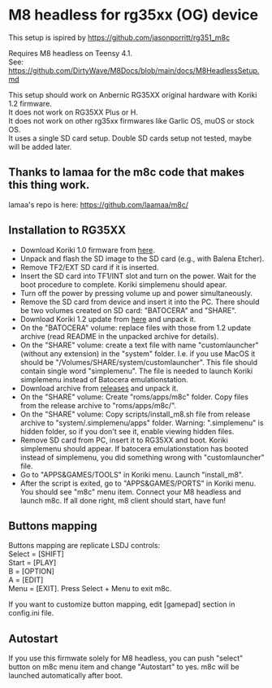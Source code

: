 # M8 headless for rg35xx (OG) device

This setup is ispired by https://github.com/jasonporritt/rg351_m8c

Requires M8 headless on Teensy 4.1.\
See: https://github.com/DirtyWave/M8Docs/blob/main/docs/M8HeadlessSetup.md

This setup should work on Anbernic RG35XX original hardware with Koriki 1.2 firmware.\
It does not work on RG35XX Plus or H.\
It does not work on other rg35xx firmwares like Garlic OS, muOS or stock OS.\
It uses a single SD card setup. Double SD cards setup not tested, maybe will be added later.

## Thanks to lamaa for the m8c code that makes this thing work.
lamaa's repo is here: https://github.com/laamaa/m8c/

## Installation to RG35XX

* Download Koriki 1.0 firmware from [here](https://github.com/rg35xx-cfw/Koriki/releases/tag/koriki_rg35xx_v1.0).
* Unpack and flash the SD image to the SD card (e.g., with Balena Etcher).
* Remove TF2/EXT SD card if it is inserted.
* Insert the SD card into TF1/INT slot and turn on the power. Wait for the boot procedure to complete. Koriki simplemenu should apear.
* Turn off the power by pressing volume up and power simultaneously.
* Remove the SD card from device and insert it into the PC. There should be two volumes created on SD card: "BATOCERA" and "SHARE".
* Download Koriki 1.2 update from [here](https://github.com/rg35xx-cfw/Koriki/releases/tag/koriki_rg35xx_v1.0.2_update) and unpack it.
* On the "BATOCERA" volume: replace files with those from 1.2 update archive (read README in the unpacked archive for details).
* On the "SHARE" volume: create a text file with name "customlauncher" (without any extension) in the "system" folder.
  I.e. if you use MacOS it should be "/Volumes/SHARE/system/customlauncher".
  This file should contain single word "simplemenu".
  The file is needed to launch Koriki simplemenu instead of Batocera emulationstation.
* Download archive from [releases](https://github.com/stappa/m8c_rg35xx/releases/tag/v0.1.0) and unpack it.
* On the "SHARE" volume: Create "roms/apps/m8c" folder. Copy files from the release archive to "roms/apps/m8c/".
* On the "SHARE" volume: Copy scripts/install_m8.sh file from release archive to "system/.simplemenu/apps" folder. Warning: ".simplemenu" is hidden folder, so if you don't see it, enable viewing hidden files.
* Remove SD card from PC, insert it to RG35XX and boot. Koriki simplemenu should appear.
  If batocera emulationstation has booted instead of simplemenu, you did something wrong with "customlauncher" file.
* Go to "APPS&GAMES/TOOLS" in Koriki menu. Launch "install_m8".
* After the script is exited, go to "APPS&GAMES/PORTS" in Koriki menu. You should see "m8c" menu item.
  Connect your M8 headless and launch m8c. If all done right, m8 client should start, have fun!

## Buttons mapping

Buttons mapping are replicate LSDJ controls:\
Select = [SHIFT]\
Start = [PLAY]\
B = [OPTION]\
A = [EDIT]\
Menu = [EXIT]. Press Select + Menu to exit m8c.

If you want to customize button mapping, edit [gamepad] section in config.ini file.

## Autostart

If you use this firmwate solely for M8 headless, you can push "select" button on m8c menu item and change "Autostart" to yes.
m8c will be launched automatically after boot.
